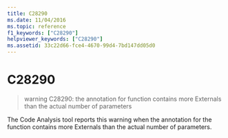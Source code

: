 ```yaml
---
title: C28290
ms.date: 11/04/2016
ms.topic: reference
f1_keywords: ["C28290"]
helpviewer_keywords: ["C28290"]
ms.assetid: 33c22d66-fce4-4670-99d4-7bd147dd05d0
---
```

# C28290

> warning C28290: the annotation for function contains more Externals than the actual number of parameters

The Code Analysis tool reports this warning when the annotation for the function contains more Externals than the actual number of parameters.
